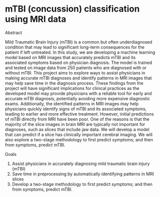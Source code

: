 # mTBI (concussion) classification using MRI data

Abstract

Mild Traumatic Brain Injury (mTBI) is a common but often underdiagnosed condition that may lead to significant long-term consequences for the patient if left untreated. In this study, we are developing a machine learning model based on MRI images that accurately predicts mTBI and its associated symptoms based on physician diagnosis. The model is trained and tested on image data from 250 patients who are diagnosed with or without mTBI. This project aims to explore ways to assist physicians in making accurate mTBI diagnoses and identify patterns in MRI images that may help save time in the diagnosis process. These findings from the project will have significant implications for clinical practices as the developed model may provide physicians with a reliable tool for early and accurate mTBI diagnosis, potentially avoiding more expensive diagnostic exams. Additionally, the identified patterns in MRI images may help physicians quickly identify signs of mTBI and its associated symptoms, leading to earlier and more effective treatment. However, initial predictions of mTBI directly from MRI have been poor. One of the reasons is that the majority of the slice images in brain MRI are typically not important for diagnoses, such as slices that include jaw data. We will develop a model that can predict if a slice has clinically important cerebral imaging. We will also explore a two-stage methodology to first predict symptoms; and then from symptoms, predict mTBI. 


Goals

1. Assist physicians in accurately diagnosing mild traumatic brain injury (mTBI) 
2. Save time in preprocessing by automatically identifying patterns in MRI slices
3. Develop a two-stage methodology to first predict symptoms; and then from symptoms, predict mTBI. 
